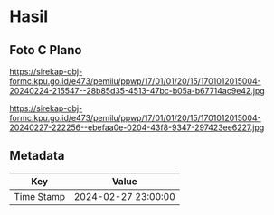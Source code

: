 # Hasil

## Foto C Plano

https://sirekap-obj-formc.kpu.go.id/e473/pemilu/ppwp/17/01/01/20/15/1701012015004-20240224-215547--28b85d35-4513-47bc-b05a-b67714ac9e42.jpg

https://sirekap-obj-formc.kpu.go.id/e473/pemilu/ppwp/17/01/01/20/15/1701012015004-20240227-222256--ebefaa0e-0204-43f8-9347-297423ee6227.jpg


## Metadata

| Key        | Value               |
| ---------- | ------------------- |
| Time Stamp | 2024-02-27 23:00:00 |



